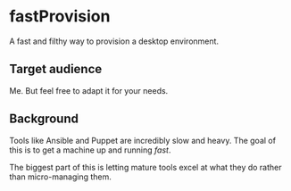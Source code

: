 # fastProvision

A fast and filthy way to provision a desktop environment.

## Target audience

Me. But feel free to adapt it for your needs.

## Background

Tools like Ansible and Puppet are incredibly slow and heavy. The goal of this is to get a machine up and running *fast*.

The biggest part of this is letting mature tools excel at what they do rather than micro-managing them.
